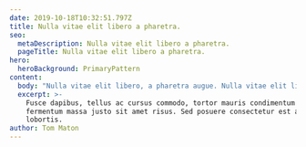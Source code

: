 ```yaml
---
date: 2019-10-18T10:32:51.797Z
title: Nulla vitae elit libero a pharetra.
seo:
  metaDescription: Nulla vitae elit libero a pharetra.
  pageTitle: Nulla vitae elit libero a pharetra.
hero:
  heroBackground: PrimaryPattern
content:
  body: "Nulla vitae elit libero, a pharetra augue. Nulla vitae elit libero, a pharetra augue. Etiam porta sem malesuada magna mollis euismod. Praesent commodo cursus magna, vel scelerisque nisl consectetur et. Donec ullamcorper nulla non metus auctor fringilla. Nulla vitae elit libero, a pharetra augue. Lorem ipsum dolor sit amet, consectetur adipiscing elit\n\nMaecenas sed diam eget risus varius blandit sit amet non magna. Curabitur blandit tempus porttitor. Aenean lacinia bibendum nulla sed consectetur. Sed posuere consectetur est at lobortis. Sed posuere consectetur est at lobortis. Donec ullamcorper nulla non metus auctor fringilla.\r\r\n\nMorbi leo risus, porta ac consectetur ac, vestibulum at eros. Cras mattis consectetur purus sit amet fermentum. Donec id elit non mi porta gravida at eget metus. Morbi leo risus, porta ac consectetur ac, vestibulum at eros. Vestibulum id ligula porta felis euismod semper. Cum sociis natoque penatibus et magnis dis parturient montes, nascetur ridiculus mus. Etiam porta sem malesuada magna mollis euismod.\r\rVivamus sagittis lacus vel augue laoreet rutrum faucibus dolor auctor. Etiam porta sem malesuada magna mollis euismod. \n\nCum sociis natoque penatibus et magnis dis parturient montes, nascetur ridiculus mus. Maecenas sed diam eget risus varius blandit sit amet non magna. Nullam quis risus eget urna mollis ornare vel eu leo. Donec ullamcorper nulla non metus auctor fringilla. Donec id elit non mi porta gravida at eget metus."
  excerpt: >-
    Fusce dapibus, tellus ac cursus commodo, tortor mauris condimentum nibh, ut
    fermentum massa justo sit amet risus. Sed posuere consectetur est at
    lobortis.
author: Tom Maton
---
```


